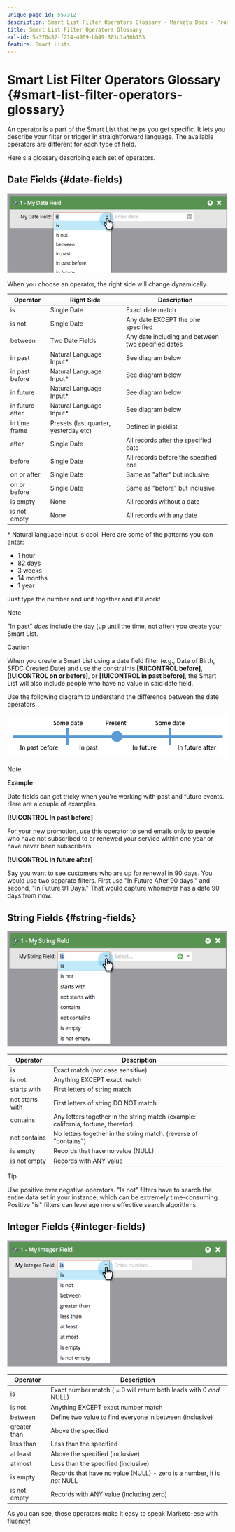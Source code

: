 ```yaml
---
unique-page-id: 557312
description: Smart List Filter Operators Glossary - Marketo Docs - Product Documentation
title: Smart List Filter Operators Glossary
exl-id: 5a370482-f214-4909-bb49-801c1a36b153
feature: Smart Lists
---
```

# Smart List Filter Operators Glossary {#smart-list-filter-operators-glossary}

An operator is a part of the Smart List that helps you get specific. It lets you describe your filter or trigger in straightforward language. The available operators are different for each type of field.

Here's a glossary describing each set of operators.

## Date Fields {#date-fields}

![](assets/image2014-9-10-17-3a15-3a47.png)

When you choose an operator, the right side will change dynamically.

| Operator |Right Side |Description |
|---|---|---|
| is |Single Date |Exact date match |
| is not |Single Date |Any date EXCEPT the one specified |
| between |Two Date Fields |Any date including and between two specified dates |
| in past |Natural Language Input&#42; |See diagram below |
| in past before |Natural Language Input&#42; |See diagram below |
| in future |Natural Language Input&#42; |See diagram below |
| in future after |Natural Language Input&#42; |See diagram below |
| in time frame |Presets (last quarter, yesterday etc) |Defined in picklist |
| after |Single Date |All records after the specified date |
| before |Single Date |All records before the specified one |
| on or after |Single Date |Same as "after" but inclusive |
| on or before |Single Date |Same as "before" but inclusive |
| is empty |None |All records without a date |
| is not empty |None |All records with any date |

&#42; Natural language input is cool. Here are some of the patterns you can enter:

* 1 hour
* 82 days
* 3 weeks
* 14 months
* 1 year

Just type the number and unit together and it'll work!

>[!NOTE]
>
>"In past" _does_ include the day (up until the time, not after) you create your Smart List.

>[!CAUTION]
>
>When you create a Smart List using a date field filter (e.g., Date of Birth, SFDC Created Date) and use the constraints **[!UICONTROL before]**, **[!UICONTROL on or before]**, or **[!UICONTROL in past before]**, the Smart List will also include people who have no value in said date field.

Use the following diagram to understand the difference between the date operators.

![](assets/image2014-9-10-17-3a15-3a58.png)

>[!NOTE]
>
>**Example**
>
>Date fields can get tricky when you're working with past and future events. Here are a couple of examples.
>
>**[!UICONTROL In past before]**
>
>For your new promotion, use this operator to send emails only to people who have not subscribed to or renewed your service within one year or have never been subscribers.
>
>**[!UICONTROL In future after]**
>
>Say you want to see customers who are up for renewal in 90 days. You would use two separate filters. First use "In Future After 90 days," and second, "In Future 91 Days." That would capture whomever has a date 90 days from now.

## String Fields {#string-fields}

![](assets/image2014-9-10-17-3a16-3a6.png)

| Operator |Description |
|---|---|
| is |Exact match (not case sensitive) |
| is not |Anything EXCEPT exact match |
| starts with |First letters of string match |
| not starts with |First letters of string DO NOT match |
| contains |Any letters together in the string match (example: california, fortune, therefor) |
| not contains |No letters together in the string match. (reverse of "contains") |
| is empty |Records that have no value (NULL) |
| is not empty |Records with ANY value |

>[!TIP]
>
>Use positive over negative operators. "Is not" filters have to search the entire data set in your instance, which can be extremely time-consuming. Positive "is" filters can leverage more effective search algorithms.

## Integer Fields {#integer-fields}

![](assets/image2014-9-10-17-3a16-3a14.png)

<table> 
 <thead> 
  <tr> 
   <th colspan="1" rowspan="1">Operator</th> 
   <th colspan="1" rowspan="1">Description</th> 
  </tr> 
 </thead> 
 <tbody> 
  <tr> 
   <td colspan="1" rowspan="1">is</td> 
   <td colspan="1" rowspan="1">Exact number match ( = 0 will return both leads with 0 <em>and</em> NULL)</td> 
  </tr> 
  <tr> 
   <td colspan="1" rowspan="1">is not</td> 
   <td colspan="1" rowspan="1">Anything EXCEPT exact number match</td> 
  </tr> 
  <tr> 
   <td colspan="1" rowspan="1">between</td> 
   <td colspan="1" rowspan="1">Define two value to find everyone in between (inclusive)</td> 
  </tr> 
  <tr> 
   <td colspan="1" rowspan="1">greater than</td> 
   <td colspan="1" rowspan="1">Above the specified</td> 
  </tr> 
  <tr> 
   <td colspan="1" rowspan="1">less than</td> 
   <td colspan="1" rowspan="1">Less than the specified</td> 
  </tr> 
  <tr> 
   <td colspan="1" rowspan="1">at least</td> 
   <td colspan="1" rowspan="1">Above the specified (inclusive)</td> 
  </tr> 
  <tr> 
   <td colspan="1" rowspan="1">at most</td> 
   <td colspan="1" rowspan="1">Less than the specified (inclusive)</td> 
  </tr> 
  <tr> 
   <td colspan="1" rowspan="1">is empty</td> 
   <td colspan="1" rowspan="1">Records that have no value (NULL) - zero is a number, it is <em>not</em> NULL</td> 
  </tr> 
  <tr> 
   <td colspan="1" rowspan="1">is not empty</td> 
   <td colspan="1" rowspan="1">Records with ANY value (including zero)</td> 
  </tr> 
 </tbody> 
</table>

As you can see, these operators make it easy to speak Marketo-ese with fluency!
